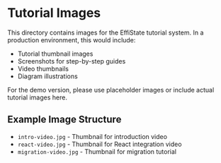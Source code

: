 # Tutorial Images

This directory contains images for the EffiState tutorial system. In a production environment, this would include:

- Tutorial thumbnail images
- Screenshots for step-by-step guides
- Video thumbnails
- Diagram illustrations

For the demo version, please use placeholder images or include actual tutorial images here.

## Example Image Structure

- `intro-video.jpg` - Thumbnail for introduction video
- `react-video.jpg` - Thumbnail for React integration video
- `migration-video.jpg` - Thumbnail for migration tutorial 